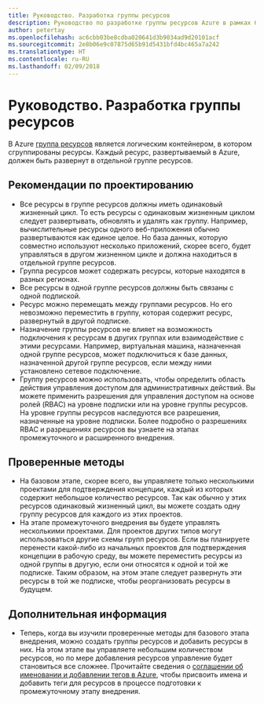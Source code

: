 ```yaml
---
title: Руководство. Разработка группы ресурсов
description: Руководство по разработке группы ресурсов Azure в рамках базовой стратегии внедрения облака
author: petertay
ms.openlocfilehash: ac6cbb03be8cdba020641d3b9034ad9d20101acf
ms.sourcegitcommit: 2e8b06e9c07875d65b91d5431bfd4bc465a7a242
ms.translationtype: HT
ms.contentlocale: ru-RU
ms.lasthandoff: 02/09/2018
---
```

# <a name="guidance-azure-resource-group-design"></a>Руководство. Разработка группы ресурсов

В Azure [группа ресурсов](https://docs.microsoft.com/azure/azure-resource-manager/resource-group-overview#resource-groups) является логическим контейнером, в котором сгруппированы ресурсы. Каждый ресурс, развертываемый в Azure, должен быть развернут в отдельной группе ресурсов.

## <a name="design-considerations"></a>Рекомендации по проектированию

- Все ресурсы в группе ресурсов должны иметь одинаковый жизненный цикл. То есть ресурсы с одинаковым жизненным циклом следует развертывать, обновлять и удалять как группу. Например, вычислительные ресурсы одного веб-приложения обычно развертываются как единое целое. Но база данных, которую совместно используют несколько приложений, скорее всего, будет управляться в другом жизненном цикле и должна находиться в отдельной группе ресурсов.
- Группа ресурсов может содержать ресурсы, которые находятся в разных регионах.
- Все ресурсы в одной группе ресурсов должны быть связаны с одной подпиской. 
- Ресурс можно перемещать между группами ресурсов. Но его невозможно переместить в группу, которая содержит ресурс, развернутый в другой подписке.
- Назначение группы ресурсов не влияет на возможность подключения к ресурсам в других группах или взаимодействие с этими ресурсами. Например, виртуальная машина, назначенная одной группе ресурсов, может подключиться к базе данных, назначенной другой группе ресурсов, если между ними установлено сетевое подключение.
- Группу ресурсов можно использовать, чтобы определить область действия управления доступом для административных действий. Вы можете применить разрешения для управления доступом на основе ролей (RBAC) на уровне подписки или на уровне группы ресурсов. На уровне группы ресурсов наследуются все разрешения, назначенные на уровне подписки. Более подробно о разрешениях RBAC и разрешениях ресурсов вы узнаете на этапах промежуточного и расширенного внедрения.

## <a name="proven-practices"></a>Проверенные методы

- На базовом этапе, скорее всего, вы управляете только несколькими проектами для подтверждения концепции, каждый из которых содержит небольшое количество ресурсов. Так как обычно у этих ресурсов одинаковый жизненный цикл, вы можете создать одну группу ресурсов для каждого из этих проектов.
- На этапе промежуточного внедрения вы будете управлять несколькими проектами. Для проектов других типов могут использоваться другие схемы групп ресурсов. Если вы планируете перенести какой-либо из начальных проектов для подтверждения концепции в рабочую среду, вы можете переместить ресурсы из одной группы в другую, если они относятся к одной и той же подписке. Таким образом, на этом этапе следует развернуть эти ресурсы в той же подписке, чтобы реорганизовать ресурсы в будущем.

## <a name="next-steps"></a>Дополнительная информация

* Теперь, когда вы изучили проверенные методы для базового этапа внедрения, можно создать группы ресурсов и добавить ресурсы в них. На этом этапе вы управляете небольшим количеством ресурсов, но по мере добавления ресурсов управление будет становиться все сложнее. Прочитайте сведения о [соглашении об именовании и добавлении тегов в Azure](/azure/architecture/best-practices/naming-conventions?toc=/azure/architecture/cloud-adoption-guide/toc.json), чтобы присвоить имена и добавить теги для ресурсов в процессе подготовки к промежуточному этапу внедрения.

